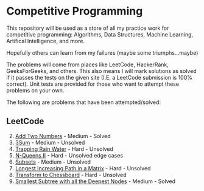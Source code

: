 # Competitive Programming 

This repository will be used as a store of all my practice work for competitive programming: Algorithms, Data Structures, 
Machine Learning, Artifical Intelligence, and more. 

Hopefully others can learn from my failures (maybe some triumphs...maybe)

The problems will come from places like LeetCode, HackerRank, GeeksForGeeks, and others. This also means I will mark solutions as solved if it passes the tests on the given site (I.E. a LeetCode submission is 100% correct). Unit tests are provided for those who want to attempt these problems on your own.

The following are problems that have been attempted/solved: 

## LeetCode 
2. [Add Two Numbers](https://leetcode.com/problems/add-two-numbers/description/) - Medium - Solved 
15. [3Sum](https://leetcode.com/problems/3sum/description/) - Medium - Unsolved
42. [Trapping Rain Water](https://leetcode.com/problems/trapping-rain-water/description/) - Hard - Unsolved
52. [N-Queens II](https://leetcode.com/problems/n-queens-ii/description/) - Hard - Unsolved edge cases
78. [Subsets](https://leetcode.com/problems/subsets/description/) - Medium - Unsolved
329. [Longest Increasing Path in a Matrix](https://leetcode.com/problems/longest-increasing-path-in-a-matrix/description/) - Hard - Unsolved
782. [Transform to Chessboard](https://leetcode.com/problems/transform-to-chessboard/description/) - Hard - Unsolved
865. [Smallest Subtree with all the Deepest Nodes](https://leetcode.com/problems/smallest-subtree-with-all-the-deepest-nodes/description/) - Medium - Solved

